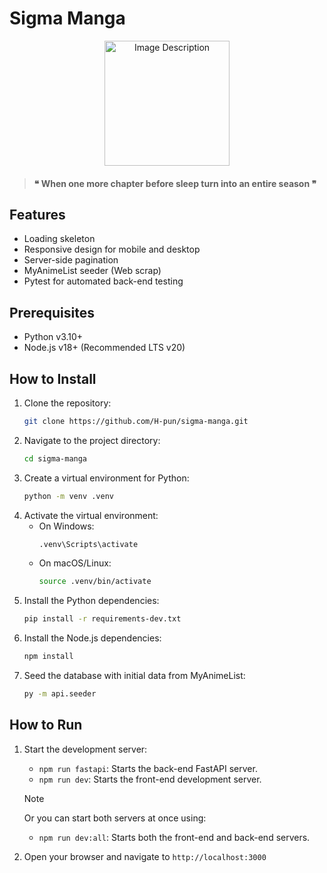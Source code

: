 # Sigma Manga

<div align="center">
  <img src="https://www.whiteboardjournal.com/wp-content/uploads/2022/01/unnamed-9-2.jpg" alt="Image Description" style="width: auto; height: 200px;">
</div>

>#### ❝ When one more chapter before sleep turn into an entire season ❞

## Features
- Loading skeleton
- Responsive design for mobile and desktop
- Server-side pagination
- MyAnimeList seeder (Web scrap)
- Pytest for automated back-end testing

## Prerequisites
- Python v3.10+
- Node.js v18+ (Recommended LTS v20)

## How to Install
1. Clone the repository:
    ```sh
    git clone https://github.com/H-pun/sigma-manga.git
    ```
2. Navigate to the project directory:
    ```sh
    cd sigma-manga
    ```
3. Create a virtual environment for Python:
    ```sh
   python -m venv .venv
    ```
4. Activate the virtual environment:
    - On Windows:
        ```sh
        .venv\Scripts\activate
        ```
    - On macOS/Linux:
        ```sh
        source .venv/bin/activate
        ```
5. Install the Python dependencies:
    ```sh
    pip install -r requirements-dev.txt
    ```
6. Install the Node.js dependencies:
    ```sh
    npm install
    ```
7. Seed the database with initial data from MyAnimeList:
    ```sh
    py -m api.seeder
    ```


## How to Run
1. Start the development server:

    - `npm run fastapi`: Starts the back-end FastAPI server.
    - `npm run dev`: Starts the front-end development server.

    > [!NOTE] 
    > Or you can start both servers at once using:

    - `npm run dev:all`: Starts both the front-end and back-end servers.

2. Open your browser and navigate to `http://localhost:3000`
